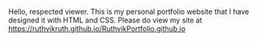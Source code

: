 Hello, respected viewer. This is my personal portfolio website that I have designed it with HTML and CSS. Please do view my site at https://ruthvikruth.github.io/RuthvikPortfolio.github.io
